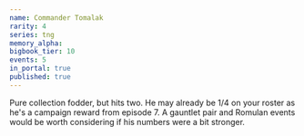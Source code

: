 ```yaml
---
name: Commander Tomalak
rarity: 4
series: tng
memory_alpha:
bigbook_tier: 10
events: 5
in_portal: true
published: true
---
```


Pure collection fodder, but hits two. He may already be 1/4 on your roster as he's a campaign reward from episode 7. A gauntlet pair and Romulan events would be worth considering if his numbers were a bit stronger.
